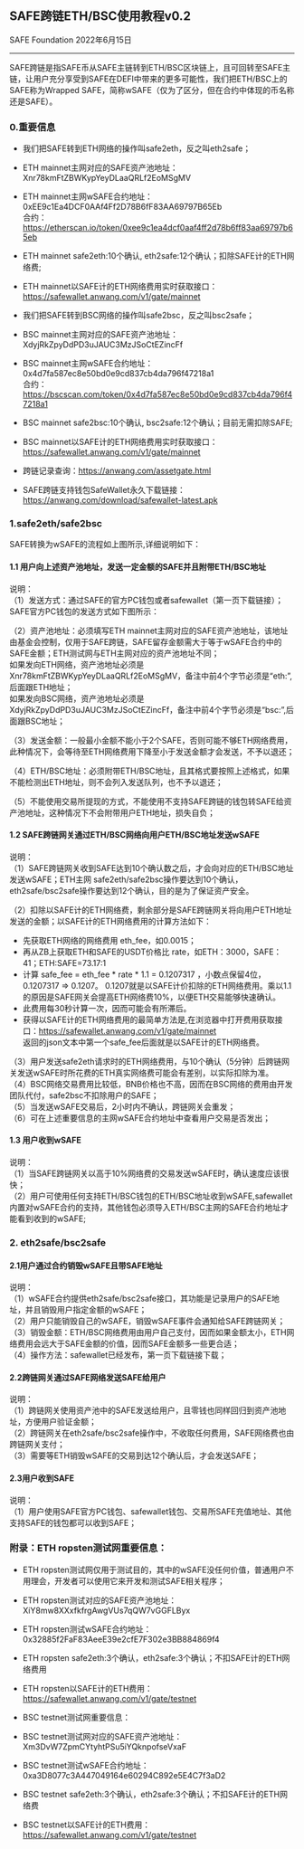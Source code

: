 ## SAFE跨链ETH/BSC使用教程v0.2

SAFE Foundation  2022年6月15日  

---
SAFE跨链是指SAFE币从SAFE主链转到ETH/BSC区块链上，且可回转至SAFE主链，让用户充分享受到SAFE在DEFI中带来的更多可能性，我们把ETH/BSC上的SAFE称为Wrapped SAFE，简称wSAFE（仅为了区分，但在合约中体现的币名称还是SAFE）。

### 0.重要信息

- 我们把SAFE转到ETH网络的操作叫safe2eth，反之叫eth2safe；  
- ETH mainnet主网对应的SAFE资产池地址： Xnr78kmFtZBWKypYeyDLaaQRLf2EoMSgMV  
- ETH mainnet主网wSAFE合约地址： 0xEE9c1Ea4DCF0AAf4Ff2D78B6fF83AA69797B65Eb  
  合约：https://etherscan.io/token/0xee9c1ea4dcf0aaf4ff2d78b6ff83aa69797b65eb   
- ETH mainnet safe2eth:10个确认, eth2safe:12个确认；扣除SAFE计的ETH网络费;   
- ETH mainnet以SAFE计的ETH网络费用实时获取接口：  https://safewallet.anwang.com/v1/gate/mainnet   

- 我们把SAFE转到BSC网络的操作叫safe2bsc，反之叫bsc2safe；  
- BSC mainnet主网对应的SAFE资产池地址： XdyjRkZpyDdPD3uJAUC3MzJSoCtEZincFf  
- BSC mainnet主网wSAFE合约地址： 0x4d7fa587ec8e50bd0e9cd837cb4da796f47218a1  
合约：https://bscscan.com/token/0x4d7fa587ec8e50bd0e9cd837cb4da796f47218a1   
- BSC mainnet safe2bsc:10个确认, bsc2safe:12个确认；目前无需扣除SAFE;   
- BSC mainnet以SAFE计的ETH网络费用实时获取接口：  https://safewallet.anwang.com/v1/gate/mainnet  

- 跨链记录查询：https://anwang.com/assetgate.html   
- SAFE跨链支持钱包SafeWallet永久下载链接：  https://anwang.com/download/safewallet-latest.apk   

### 1.safe2eth/safe2bsc

SAFE转换为wSAFE的流程如上图所示,详细说明如下：  
#### 1.1 用户向上述资产池地址，发送一定金额的SAFE并且附带ETH/BSC地址  
说明：  
（1）发送方式：通过SAFE的官方PC钱包或者safewallet（第一页下载链接）；  
SAFE官方PC钱包的发送方式如下图所示：  

（2）资产池地址：必须填写ETH mainnet主网对应的SAFE资产池地址，该地址由基金会控制，仅用于SAFE跨链，SAFE留存金额需大于等于wSAFE合约中的SAFE金额；ETH测试网与ETH主网对应的资产池地址不同；  
如果发向ETH网络，资产池地址必须是Xnr78kmFtZBWKypYeyDLaaQRLf2EoMSgMV，备注中前4个字节必须是“eth:”,后面跟ETH地址；  
如果发向BSC网络，资产池地址必须是XdyjRkZpyDdPD3uJAUC3MzJSoCtEZincFf，备注中前4个字节必须是“bsc:”,后面跟BSC地址；  

（3）发送金额：一般最小金额不能小于2个SAFE，否则可能不够ETH网络费用，此种情况下，会等待至ETH网络费用下降至小于发送金额才会发送，不予以退还；  

（4）ETH/BSC地址：必须附带ETH/BSC地址，且其格式要按照上述格式，如果不能检测出ETH地址，则不会列入发送队列，也不予以退还；

（5）不能使用交易所提现的方式，不能使用不支持SAFE跨链的钱包转SAFE给资产池地址，这种情况下不会附带用户ETH地址，损失自负；  

#### 1.2 SAFE跨链网关通过ETH/BSC网络向用户ETH/BSC地址发送wSAFE  
说明：  
（1）SAFE跨链网关收到SAFE达到10个确认数之后，才会向对应的ETH/BSC地址发送wSAFE；ETH主网  safe2eth/safe2bsc操作要达到10个确认，eth2safe/bsc2safe操作要达到12个确认，目的是为了保证资产安全。  

（2）扣除以SAFE计的ETH网络费，剩余部分是SAFE跨链网关将向用户ETH地址发送的金额；以SAFE计的ETH网络费用的计算方法如下：  

- 先获取ETH网络的网络费用 eth_fee，如0.0015；  
- 再从ZB上获取ETH和SAFE的USDT价格比 rate，如ETH：3000，SAFE：41；ETH:SAFE=73.17:1  
- 计算 safe_fee = eth_fee * rate * 1.1 = 0.1207317 ，小数点保留4位，0.1207317 => 0.1207。 0.1207就是以SAFE计价扣除的ETH网络费用。乘以1.1的原因是SAFE网关会提高ETH网络费10%，以便ETH交易能够快速确认。  
- 此费用每30秒计算一次，因而可能会有所滞后。  
- 获得以SAFE计的ETH网络费用的最简单方法是,在浏览器中打开费用获取接口：https://safewallet.anwang.com/v1/gate/mainnet  
返回的json文本中第一个safe_fee后面就是以SAFE计的ETH网络费。  

（3）用户发送safe2eth请求时的ETH网络费用，与10个确认（5分钟）后跨链网关发送wSAFE时所花费的ETH真实网络费可能会有差别，以实际扣除为准。  
（4）BSC网络交易费用比较低，BNB价格也不高，因而在BSC网络的费用由开发团队代付，safe2bsc不扣除用户的SAFE；  
（5）当发送wSAFE交易后，2小时内不确认，跨链网关会重发；  
（6）可在上述重要信息的主网wSAFE合约地址中查看用户交易是否发出；  

#### 1.3 用户收到wSAFE  
说明：  
（1）当SAFE跨链网关以高于10%网络费的交易发送wSAFE时，确认速度应该很快；  
（2）用户可使用任何支持ETH/BSC钱包的ETH/BSC地址收到wSAFE,safewallet内置对wSAFE合约的支持，其他钱包必须导入ETH/BSC主网的SAFE合约地址才能看到收到的wSAFE;  

### 2. eth2safe/bsc2safe  

#### 2.1用户通过合约销毁wSAFE且带SAFE地址  
说明：  
（1）wSAFE合约提供eth2safe/bsc2safe接口，其功能是记录用户的SAFE地址，并且销毁用户指定金额的wSAFE；  
（2）用户只能销毁自己的wSAFE，销毁wSAFE事件会通知给SAFE跨链网关；  
（3）销毁金额：ETH/BSC网络费用由用户自己支付，因而如果金额太小，ETH网络费用会远大于SAFE金额的价值，因而SAFE金额多一些更合适；  
（4）操作方法：safewallet已经发布，第一页下载链接下载；  
 
#### 2.2跨链网关通过SAFE网络发送SAFE给用户  
说明：  
（1）跨链网关使用资产池中的SAFE发送给用户，且零钱也同样回归到资产池地址，方便用户验证金额；  
（2）跨链网关在eth2safe/bsc2safe操作中，不收取任何费用，SAFE网络费也由跨链网关支付；  
（3）需要等ETH销毁wSAFE的交易到达12个确认后，才会发送SAFE；  

#### 2.3用户收到SAFE  
说明：  
（1）用户使用SAFE官方PC钱包、safewallet钱包、交易所SAFE充值地址、其他支持SAFE的钱包都可以收到SAFE；  

### 附录：ETH ropsten测试网重要信息：  

- ETH ropsten测试网仅用于测试目的，其中的wSAFE没任何价值，普通用户不用理会，开发者可以使用它来开发和测试SAFE相关程序；  
- ETH ropsten测试对应的SAFE资产池地址： XiY8mw8XXxfkfrgAwgVUs7qQW7vGGFLByx  
- ETH ropsten测试wSAFE合约地址：0x32885f2FaF83AeeE39e2cfE7F302e3BB884869f4  
- ETH ropsten safe2eth:3个确认，eth2safe:3个确认；不扣SAFE计的ETH网络费用  
- ETH ropsten以SAFE计的ETH费用：https://safewallet.anwang.com/v1/gate/testnet  

- BSC testnet测试网重要信息：  
- BSC testnet测试网对应的SAFE资产池地址： Xm3DvW7ZpmCYtyhtPSu5iYQknpofseVxaF  
- BSC testnet测试wSAFE合约地址： 0xa3D8077c3A447049164e60294C892e5E4C7f3aD2  
- BSC testnet safe2eth:3个确认，eth2safe:3个确认；不扣SAFE计的ETH网络费  
- BSC testnet以SAFE计的ETH费用：https://safewallet.anwang.com/v1/gate/testnet    

